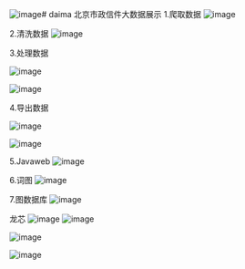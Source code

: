 ![image](https://github.com/xu1255362618/daima/assets/143588148/3312de63-d45c-438c-8125-e293eaa2493e)# daima
北京市政信件大数据展示
1.爬取数据
![image](https://github.com/xu1255362618/daima/assets/143588148/81bc7af5-9b40-4540-b28f-fd0c80998de6)

2.清洗数据
![image](https://github.com/xu1255362618/daima/assets/143588148/158c5225-7a4b-4854-85ac-5bc3937c7888)

3.处理数据






![image](https://github.com/xu1255362618/daima/assets/143588148/966123a7-97e0-42ed-a428-40f12bab51bb)


![image](https://github.com/xu1255362618/daima/assets/143588148/c0dee40b-945b-4369-9726-97cff424de6b)



4.导出数据

![image](https://github.com/xu1255362618/daima/assets/143588148/15432e6e-da04-4a5d-acbc-e7c12484ec9f)

![image](https://github.com/xu1255362618/daima/assets/143588148/9c7288d5-616c-47e3-bbec-20ba7f368f20)



5.Javaweb
![image](https://github.com/xu1255362618/daima/assets/143588148/04d45848-683b-4bf3-a906-96729750c75b)


6.词图
![image](https://github.com/xu1255362618/daima/assets/143588148/7e64dadb-dbc2-4aad-9d07-eae2a575c96c)


7.图数据库
![image](https://github.com/xu1255362618/daima/assets/143588148/537ad37e-29c2-44f2-976a-5f9396bc9697)



龙芯
![image](https://github.com/xu1255362618/daima/assets/143588148/034b3eae-3dc2-43cb-9219-4fbde2f7f9f9)
![image](https://github.com/xu1255362618/daima/assets/143588148/5a496169-8a58-4511-8829-5ed586123185)

![image](https://github.com/xu1255362618/daima/assets/143588148/65d1ac98-3a0d-4f5d-b04f-07f78d85874d)

![image](https://github.com/xu1255362618/daima/assets/143588148/633aa6a9-3274-4369-a957-a724fe09385e)


